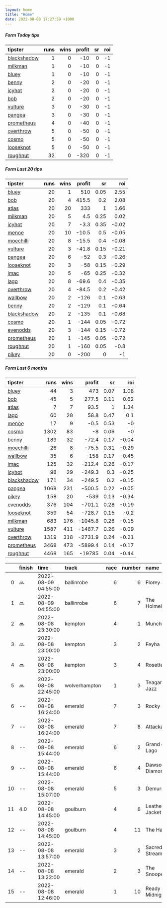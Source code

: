 ```yaml
---   
layout: home  
title: "Home"   
date: 2022-08-08 17:27:59 +1000  
---   
```



##### Form Today tips   

| tipster                                                         |   runs |   wins |   profit |   sr |   roi |
|:----------------------------------------------------------------|-------:|-------:|---------:|-----:|------:|
| [blackshadow](https://mrwayneo.github.io/tips/blackshadow.html) |      1 |      0 |      -10 |    0 |    -1 |
| [milkman](https://mrwayneo.github.io/tips/milkman.html)         |      1 |      0 |      -10 |    0 |    -1 |
| [bluey](https://mrwayneo.github.io/tips/bluey.html)             |      1 |      0 |      -10 |    0 |    -1 |
| [benny](https://mrwayneo.github.io/tips/benny.html)             |      2 |      0 |      -20 |    0 |    -1 |
| [icyhot](https://mrwayneo.github.io/tips/icyhot.html)           |      2 |      0 |      -20 |    0 |    -1 |
| [bob](https://mrwayneo.github.io/tips/bob.html)                 |      2 |      0 |      -20 |    0 |    -1 |
| [vulture](https://mrwayneo.github.io/tips/vulture.html)         |      3 |      0 |      -30 |    0 |    -1 |
| [pangea](https://mrwayneo.github.io/tips/pangea.html)           |      3 |      0 |      -30 |    0 |    -1 |
| [prometheus](https://mrwayneo.github.io/tips/prometheus.html)   |      4 |      0 |      -40 |    0 |    -1 |
| [overthrow](https://mrwayneo.github.io/tips/overthrow.html)     |      5 |      0 |      -50 |    0 |    -1 |
| [cosmo](https://mrwayneo.github.io/tips/cosmo.html)             |      5 |      0 |      -50 |    0 |    -1 |
| [looseknot](https://mrwayneo.github.io/tips/looseknot.html)     |      5 |      0 |      -50 |    0 |    -1 |
| [roughnut](https://mrwayneo.github.io/tips/roughnut.html)       |     32 |      0 |     -320 |    0 |    -1 |

##### Form Last 20 tips   

| tipster                                                         |   runs |   wins |   profit |   sr |   roi |
|:----------------------------------------------------------------|-------:|-------:|---------:|-----:|------:|
| [bluey](https://mrwayneo.github.io/tips/bluey.html)             |     20 |      1 |    510   | 0.05 |  2.55 |
| [bob](https://mrwayneo.github.io/tips/bob.html)                 |     20 |      4 |    415.5 | 0.2  |  2.08 |
| [atlas](https://mrwayneo.github.io/tips/atlas.html)             |     20 |     20 |    333   | 1    |  1.66 |
| [milkman](https://mrwayneo.github.io/tips/milkman.html)         |     20 |      5 |      4.5 | 0.25 |  0.02 |
| [icyhot](https://mrwayneo.github.io/tips/icyhot.html)           |     20 |      7 |     -3.3 | 0.35 | -0.02 |
| [menoe](https://mrwayneo.github.io/tips/menoe.html)             |     20 |     10 |    -10.5 | 0.5  | -0.05 |
| [moechilli](https://mrwayneo.github.io/tips/moechilli.html)     |     20 |      8 |    -15.5 | 0.4  | -0.08 |
| [vulture](https://mrwayneo.github.io/tips/vulture.html)         |     20 |      3 |    -41.8 | 0.15 | -0.21 |
| [pangea](https://mrwayneo.github.io/tips/pangea.html)           |     20 |      6 |    -52   | 0.3  | -0.26 |
| [looseknot](https://mrwayneo.github.io/tips/looseknot.html)     |     20 |      3 |    -58   | 0.15 | -0.29 |
| [jmac](https://mrwayneo.github.io/tips/jmac.html)               |     20 |      5 |    -65   | 0.25 | -0.32 |
| [lago](https://mrwayneo.github.io/tips/lago.html)               |     20 |      8 |    -69.6 | 0.4  | -0.35 |
| [overthrow](https://mrwayneo.github.io/tips/overthrow.html)     |     20 |      4 |    -84.5 | 0.2  | -0.42 |
| [wallbow](https://mrwayneo.github.io/tips/wallbow.html)         |     20 |      2 |   -126   | 0.1  | -0.63 |
| [benny](https://mrwayneo.github.io/tips/benny.html)             |     20 |      2 |   -129   | 0.1  | -0.64 |
| [blackshadow](https://mrwayneo.github.io/tips/blackshadow.html) |     20 |      2 |   -135   | 0.1  | -0.68 |
| [cosmo](https://mrwayneo.github.io/tips/cosmo.html)             |     20 |      1 |   -144   | 0.05 | -0.72 |
| [evenodds](https://mrwayneo.github.io/tips/evenodds.html)       |     20 |      3 |   -144   | 0.15 | -0.72 |
| [prometheus](https://mrwayneo.github.io/tips/prometheus.html)   |     20 |      1 |   -145   | 0.05 | -0.72 |
| [roughnut](https://mrwayneo.github.io/tips/roughnut.html)       |     20 |      1 |   -160   | 0.05 | -0.8  |
| [pikey](https://mrwayneo.github.io/tips/pikey.html)             |     20 |      0 |   -200   | 0    | -1    |

##### Form Last 6 months   

| tipster                                                         |   runs |   wins |   profit |   sr |   roi |
|:----------------------------------------------------------------|-------:|-------:|---------:|-----:|------:|
| [bluey](https://mrwayneo.github.io/tips/bluey.html)             |     44 |      3 |    473   | 0.07 |  1.08 |
| [bob](https://mrwayneo.github.io/tips/bob.html)                 |     45 |      5 |    277.5 | 0.11 |  0.62 |
| [atlas](https://mrwayneo.github.io/tips/atlas.html)             |      7 |      7 |     93.5 | 1    |  1.34 |
| [lago](https://mrwayneo.github.io/tips/lago.html)               |     60 |     28 |     58.8 | 0.47 |  0.1  |
| [menoe](https://mrwayneo.github.io/tips/menoe.html)             |     17 |      9 |     -0.5 | 0.53 | -0    |
| [cosmo](https://mrwayneo.github.io/tips/cosmo.html)             |   1302 |     83 |     -8   | 0.06 | -0    |
| [benny](https://mrwayneo.github.io/tips/benny.html)             |    189 |     32 |    -72.4 | 0.17 | -0.04 |
| [moechilli](https://mrwayneo.github.io/tips/moechilli.html)     |     26 |      8 |    -75.5 | 0.31 | -0.29 |
| [wallbow](https://mrwayneo.github.io/tips/wallbow.html)         |     35 |      6 |   -158   | 0.17 | -0.45 |
| [jmac](https://mrwayneo.github.io/tips/jmac.html)               |    125 |     32 |   -212.4 | 0.26 | -0.17 |
| [icyhot](https://mrwayneo.github.io/tips/icyhot.html)           |     98 |     29 |   -249.3 | 0.3  | -0.25 |
| [blackshadow](https://mrwayneo.github.io/tips/blackshadow.html) |    171 |     34 |   -249.5 | 0.2  | -0.15 |
| [pangea](https://mrwayneo.github.io/tips/pangea.html)           |   1068 |    231 |   -500.5 | 0.22 | -0.05 |
| [pikey](https://mrwayneo.github.io/tips/pikey.html)             |    158 |     20 |   -539   | 0.13 | -0.34 |
| [evenodds](https://mrwayneo.github.io/tips/evenodds.html)       |    376 |    104 |   -701.1 | 0.28 | -0.19 |
| [looseknot](https://mrwayneo.github.io/tips/looseknot.html)     |    359 |     54 |   -728.7 | 0.15 | -0.2  |
| [milkman](https://mrwayneo.github.io/tips/milkman.html)         |    683 |    176 |  -1045.8 | 0.26 | -0.15 |
| [vulture](https://mrwayneo.github.io/tips/vulture.html)         |   1587 |    411 |  -1487.7 | 0.26 | -0.09 |
| [overthrow](https://mrwayneo.github.io/tips/overthrow.html)     |   1319 |    318 |  -2731.9 | 0.24 | -0.21 |
| [prometheus](https://mrwayneo.github.io/tips/prometheus.html)   |   3468 |    473 |  -5899.4 | 0.14 | -0.17 |
| [roughnut](https://mrwayneo.github.io/tips/roughnut.html)       |   4468 |    165 | -19785   | 0.04 | -0.44 |

|    | finish   | time                | track         |   race |   number | name               |   odds | tipster             |
|---:|:---------|:--------------------|:--------------|-------:|---------:|:-------------------|-------:|:--------------------|
|  0 | :soon:   | 2022-08-09 04:55:00 | ballinrobe    |      6 |        6 | Florey Spud        |   0    | looseknot           |
|  1 | :soon:   | 2022-08-09 04:55:00 | ballinrobe    |      6 |        7 | The Holmeister     |   0    | looseknot           |
|  2 | :soon:   | 2022-08-08 23:30:00 | kempton       |      4 |        1 | Munch              |   2.75 | milkman             |
|  3 | :soon:   | 2022-08-08 23:00:00 | kempton       |      3 |        2 | Feyha              |   4.33 | looseknot           |
|  4 | :soon:   | 2022-08-08 23:00:00 | kempton       |      3 |        4 | Rosette            |   5.5  | looseknot           |
|  5 | :soon:   | 2022-08-08 22:45:00 | wolverhampton |      1 |        3 | Teagarden Jazz     |   3.6  | vulture             |
|  6 | --       | 2022-08-08 16:24:00 | emerald       |      7 |        3 | Rocky Poet         |   0    | vulture             |
|  7 | --       | 2022-08-08 16:24:00 | emerald       |      7 |        8 | Attackabeel        |   0    | pangea,icyhot       |
|  8 | --       | 2022-08-08 15:44:00 | emerald       |      6 |        2 | Grand de Lago      |   0    | benny,pangea        |
|  9 | --       | 2022-08-08 15:44:00 | emerald       |      6 |        4 | Dawson Diamond     |   0    | overthrow           |
| 10 | --       | 2022-08-08 15:07:00 | emerald       |      5 |        3 | Demurral           |   0    | benny,icyhot        |
| 11 | 4.0      | 2022-08-08 14:45:00 | goulburn      |      4 |        6 | Leather Jacket Lew |  21    | overthrow,bob       |
| 12 | --       | 2022-08-08 14:45:00 | goulburn      |      4 |       11 | The Halo           |   6.5  | vulture             |
| 13 | --       | 2022-08-08 13:57:00 | emerald       |      3 |        2 | Sacred Stream      |   0    | overthrow,looseknot |
| 14 | --       | 2022-08-08 13:22:00 | emerald       |      2 |        3 | The Snooperstar    |   0    | overthrow           |
| 15 | --       | 2022-08-08 12:46:00 | emerald       |      1 |       10 | Ready By Midnight  |   0    | cosmo,bluey         |